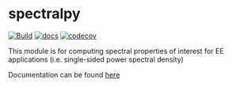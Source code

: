 spectralpy 
================================
[![Build](https://github.com/edmundsj/spectralpy/actions/workflows/python-package-conda.yml/badge.svg)](https://github.com/edmundsj/spectralpy/actions/workflows/python-package-conda.yml) [![docs](https://github.com/edmundsj/spectralpy/actions/workflows/build-docs.yml/badge.svg)](https://github.com/edmundsj/spectralpy/actions/workflows/build-docs.yml) [![codecov](https://codecov.io/gh/edmundsj/spectralpy/branch/main/graph/badge.svg?token=SmwvOS3MfV)](https://codecov.io/gh/edmundsj/spectralpy)

This module is for computing spectral properties of interest for EE
applications (i.e. single-sided power spectral density)

Documentation can be found
[here](https://edmundsj.github.io/spectralProcessing/)
